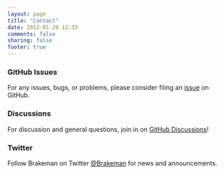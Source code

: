 ```yaml
---
layout: page
title: "Contact"
date: 2012-01-20 12:33
comments: false
sharing: false
footer: true
---
```


### GitHub Issues

For any issues, bugs, or problems, please consider filing an [issue](https://github.com/presidentbeef/brakeman/issues) on GitHub.

### Discussions

For discussion and general questions, join in on [GitHub Discussions](https://github.com/presidentbeef/brakeman/discussions/)!

### Twitter

Follow Brakeman on Twitter [@Brakeman](http://twitter.com/brakeman) for news and announcements.
